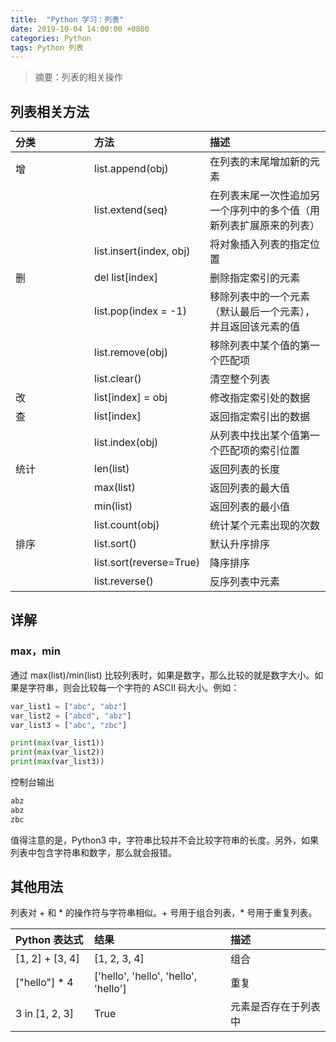```yaml
---
title:  "Python 学习：列表"
date: 2019-10-04 14:00:00 +0800
categories: Python
tags: Python 列表
---
```


> 摘要：列表的相关操作

## 列表相关方法

<style type="text/css">
	table th:nth-of-type(1) {
		width: 25%;
	}
</style>

分类				| 方法 						| 描述 
:-				| :-						| :-	
增				| list.append(obj) 			| 在列表的末尾增加新的元素
				| list.extend(seq)			| 在列表末尾一次性追加另一个序列中的多个值（用新列表扩展原来的列表）
				| list.insert(index, obj)	| 将对象插入列表的指定位置
删				| del list[index]			| 删除指定索引的元素
				| list.pop(index = -1)		| 移除列表中的一个元素（默认最后一个元素），并且返回该元素的值
				| list.remove(obj)			| 移除列表中某个值的第一个匹配项
				| list.clear()				| 清空整个列表
改				| list[index] = obj 		| 修改指定索引处的数据
查				| list[index]				| 返回指定索引出的数据
				| list.index(obj)			| 从列表中找出某个值第一个匹配项的索引位置
统计				| len(list)					| 返回列表的长度
				| max(list)					| 返回列表的最大值
				| min(list)					| 返回列表的最小值
				| list.count(obj) 			| 统计某个元素出现的次数
排序				| list.sort()				| 默认升序排序
				| list.sort(reverse=True)	| 降序排序
				| list.reverse()			| 反序列表中元素


## 详解

### max，min

通过 max(list)/min(list) 比较列表时，如果是数字，那么比较的就是数字大小。如果是字符串，则会比较每一个字符的 ASCII 码大小。例如：
```python
var_list1 = ["abc", "abz"]
var_list2 = ["abcd", "abz"]
var_list3 = ["abc", "zbc"]

print(max(var_list1))
print(max(var_list2))
print(max(var_list3))
```
控制台输出
```sh
abz
abz
zbc
```

值得注意的是，Python3 中，字符串比较并不会比较字符串的长度。另外，如果列表中包含字符串和数字，那么就会报错。


## 其他用法

列表对 + 和 * 的操作符与字符串相似。+ 号用于组合列表，* 号用于重复列表。

Python 表达式 	| 结果									| 描述
:-				| :-									| :-	
[1, 2] + [3, 4]	| [1, 2, 3, 4]							| 组合
["hello"] * 4	| ['hello', 'hello', 'hello', 'hello']	| 重复
3 in [1, 2, 3]	| True									| 元素是否存在于列表中

